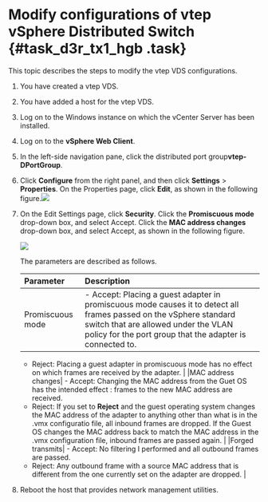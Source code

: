 # Modify configurations of vtep vSphere Distributed Switch {#task_d3r_tx1_hgb .task}

This topic describes the steps to modify the vtep VDS configurations.

1.  You have created a vtep VDS.
2.  You have added a host for the vtep VDS.
3.  Log on to the Windows instance on which the vCenter Server has been installed.

1.  Log on to the **vSphere Web Client**. 
2.  In the left-side navigation pane, click the distributed port group**vtep-DPortGroup**. 
3.   Click **Configure** from the right panel, and then click **Settings** \> **Properties**. On the Properties page, click **Edit**, as shown in the following figure.![](http://static-aliyun-doc.oss-cn-hangzhou.aliyuncs.com/assets/img/84996/154857736535590_en-US.png)

 
4.  On the Edit Settings page, click **Security**. Click the **Promiscuous mode** drop-down box, and select Accept. Click the **MAC address changes** drop-down box, and select Accept, as shown in the following figure. 

    ![](http://static-aliyun-doc.oss-cn-hangzhou.aliyuncs.com/assets/img/84996/154857736535591_en-US.png)

    The parameters are described as follows.

    |Parameter|Description|
    |:--------|:----------|
    |Promiscuous mode|     -   Accept: Placing a guest adapter in promiscuous mode causes it to detect all frames passed on the vSphere standard switch that are allowed under the VLAN policy for the port group that the adapter is connected to.
    -   Reject: Placing a guest adapter in promiscuous mode has no effect on which frames are received by the adapter.
 |
    |MAC address changes|     -   Accept: Changing the MAC address from the Guet OS has the intended effect : frames to the new MAC address are received.
    -   Reject: If you set to **Reject** and the guest operating system changes the MAC address of the adapter to anything other than what is in the .vmx configuratio file, all inbound frames are dropped. If the Guest OS changes the MAC address back to match the MAC address in the .vmx configuration file, inbound frames are passed again.
 |
    |Forged transmits|     -   Accept: No filtering I performed and all outbound frames are passed.
    -   Reject: Any outbound frame with a source MAC address that is different from the one currently set on the adapter are dropped.
 |

5.  Reboot the host that provides network management utilities. 

